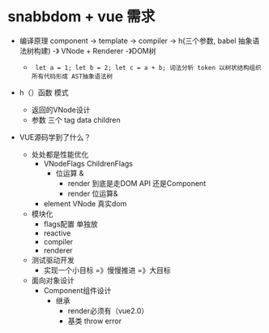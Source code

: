 # snabbdom + vue 需求


- 编译原理 component -> template -> compiler -> h(三个参数, babel 抽象语法树构建) -》 VNode + Renderer -》DOM树
    - `` 
            let a = 1;
            let b = 2;
            let c = a + b;
            词法分析 token 以树状结构组织   所有代码形成 AST抽象语法树
        ``

- h（）函数   模式
    - 返回的VNode设计 
    - 参数  三个  tag data children

- VUE源码学到了什么？
    - 处处都是性能优化
        - VNodeFlags ChildrenFlags
            - 位运算 & 
                - render 到底是走DOM API 还是Component
                - render 位运算& 
        - element VNode 真实dom
    - 模块化
        - flags配置  单独放
        - reactive
        - compiler
        - renderer
    - 测试驱动开发
        - 实现一个小目标 =》慢慢推进 =》大目标
    - 面向对象设计
        - Component组件设计
            - 继承
                - render必须有（vue2.0）
                - 基类 throw error
